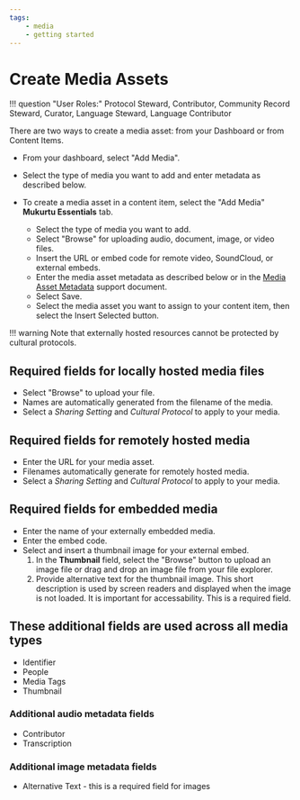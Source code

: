 ```yaml
---
tags: 
    - media
	- getting started
---
```

# Create Media Assets 

!!! question "User Roles:"
	Protocol Steward, Contributor, Community Record Steward, Curator, Language Steward, Language Contributor 

There are two ways to create a media asset: from your Dashboard or from Content Items. 

- From your dashboard, select "Add Media". 

- Select the type of media you want to add and enter metadata as described below.  

- To create a media asset in a content item, select the "Add Media" **Mukurtu Essentials** tab. 

	- Select the type of media you want to add. 
	- Select "Browse" for uploading audio, document, image, or video files.
	- Insert the URL or embed code for remote video, SoundCloud, or external embeds.
	- Enter the media asset metadata as described below or in the [Media Asset Metadata](MediaAssetMetadata.md) support document.
	- Select Save. 
	- Select the media asset you want to assign to your content item, then select the Insert Selected button.

!!! warning 
	Note that externally hosted resources cannot be protected by cultural protocols. 

## Required fields for locally hosted media files 

- Select "Browse" to upload your file.  
- Names are automatically generated from the filename of the media. 
- Select a *Sharing Setting* and *Cultural Protocol* to apply to your media. 

## Required fields for remotely hosted media 

- Enter the URL for your media asset.  
- Filenames automatically generate for remotely hosted media.
- Select a *Sharing Setting* and *Cultural Protocol* to apply to your media. 

## Required fields for embedded media

- Enter the name of your externally embedded media.
- Enter the embed code.
- Select and insert a thumbnail image for your external embed.
	1. In the **Thumbnail** field, select the "Browse" button to upload an image file or drag and drop an image file from your file explorer.
	2. Provide alternative text for the thumbnail image. This short description is used by screen readers and displayed when the image is not loaded. It is important for accessability. This is a required field.
	
## These additional fields are used across all media types 

- Identifier 
- People 
- Media Tags 
- Thumbnail

### Additional audio metadata fields 

- Contributor 
- Transcription 

### Additional image metadata fields

- Alternative Text - this is a required field for images